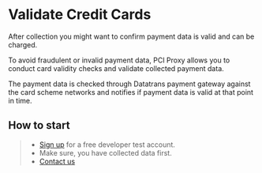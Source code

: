 # Validate Credit Cards

After collection you might want to confirm payment data is valid and can be charged. 

To avoid fraudulent or invalid payment data, PCI Proxy allows you to conduct card validity checks and validate collected payment data. 

The payment data is checked through Datatrans payment gateway against the card scheme networks and notifies if payment data is valid at that point in time. 

## How to start

> - [Sign up](https://www.datatrans.ch/en/technics/test-account) for a free developer test account.
> - Make sure, you have collected data first.
> - [Contact us](https://www.datatrans.ch/en/contact/contactform)
